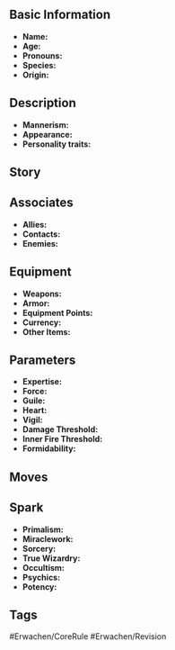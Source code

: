 ## Basic Information
- **Name:** 
- **Age:** 
- **Pronouns:** 
- **Species:** 
- **Origin:** 

## Description
- **Mannerism:** 
- **Appearance:** 
- **Personality traits:** 

## Story


## Associates
- **Allies:** 
- **Contacts:** 
- **Enemies:** 

## Equipment
- **Weapons:** 
- **Armor:** 
- **Equipment Points:** 
- **Currency:** 
- **Other Items:** 

## Parameters
- **Expertise:** 
- **Force:** 
- **Guile:** 
- **Heart:** 
- **Vigil:** 
- **Damage Threshold:** 
- **Inner Fire Threshold:** 
- **Formidability:** 

## Moves


## Spark
- **Primalism:** 
- **Miraclework:** 
- **Sorcery:** 
- **True Wizardry:** 
- **Occultism:** 
- **Psychics:** 
- **Potency:** 
 


## Tags
#Erwachen/CoreRule #Erwachen/Revision